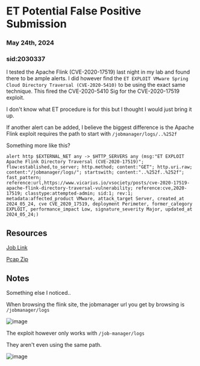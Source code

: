# ET Potential False Positive Submission
### May 24th, 2024
### sid:2030337

I tested the Apache Flink (CVE-2020-17519) last night in my lab and found there to be ample alerts. I did however find the `ET EXPLOIT VMware Spring Cloud Directory Traversal (CVE-2020-5410)` to be using the exact same technique. This fired the CVE-2020-5410 Sig for the CVE-2020-17519 exploit.

I don't know what ET procedure is for this but I thought I would just bring it up.

If another alert can be added, I believe the biggest difference is the Apache Flink exploit requires the path to start with `/jobmanager/logs/..%252f`

Something more like this?

```alert http $EXTERNAL_NET any -> $HTTP_SERVERS any (msg:"ET EXPLOIT Apache Flink Directory Traversal (CVE-2020-17519)"; flow:established,to_server; http.method; content:"GET"; http.uri.raw; content:"/jobmanager/logs/"; startswith; content:"..%252f..%252f"; fast_pattern; reference:url,https://www.vicarius.io/vsociety/posts/cve-2020-17519-apache-flink-directory-traversal-vulnerability; reference:cve,2020-17519; classtype:attempted-admin; sid:1; rev:1; metadata:affected_product VMware, attack_target Server, created_at 2024_05_24, cve CVE_2020_17519, deployment Perimeter, former_category EXPLOIT, performance_impact Low, signature_severity Major, updated_at 2024_05_24;)```

## Resources

[Job Link](https://dalton.securitymidwest.net/dalton/coverage/job/582843c84741da8c)

[Pcap Zip](https://github.com/eatinsundip/Suricata/files/15434992/apache.zip)

## Notes

Something else I noticed..

When browsing the flink site, the jobmanager url you get by browsing is `/jobmanager/logs`

![image](https://github.com/eatinsundip/Suricata/assets/43767555/548c1903-d553-420c-a31d-3f72a2a32c87)

The exploit however only works with `/job-manager/logs`

They aren't even using the same path.

![image](https://github.com/eatinsundip/Suricata/assets/43767555/8bd1f253-7138-4862-9a79-f06ec628521c)

